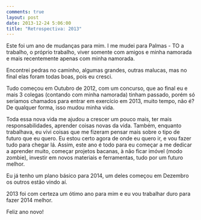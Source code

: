 ```yaml
---
comments: true
layout: post
date: 2013-12-24 5:06:00
title: "Retrospectiva: 2013"
---
```


Este foi um ano de mudanças para mim. I me mudei para Palmas - TO a trabalho, o próprio trabalho, viver somente com amigos e minha namorada e mais recentemente apenas com minha namorada.

Encontrei pedras no caminho,  algumas grandes, outras malucas, mas no final elas foram todas boas, pois eu cresci.

Tudo começou em Outubro de 2012, com um concurso, que ao final eu e mais 3 colegas (contando com minha namorada) tinham passado, porém só seriamos chamados para entrar em exercício em 2013, muito tempo, não é? De qualquer forma, isso mudou minha vida.

Toda essa nova vida me ajudou a crescer um pouco mais, ter mais responsabilidades, aprender coisas novas da vida. Também, enquanto trabalhava, eu vivi coisas que me fizeram pensar mais sobre o tipo de futuro que eu quero. Eu estou certo agora de onde eu quero ir, e vou fazer tudo para chegar lá. Assim, este ano é todo para eu começar a me dedicar a aprender muito, começar projetos bacanas, à não ficar imóvel (modo zombie), investir em novos materiais e ferramentas, tudo por um futuro melhor.

Eu já tenho um plano básico para 2014, um deles começou em Dezembro os outros estão vindo aí.

2013 foi com certeza um ótimo ano para mim e eu vou trabalhar duro para fazer 2014 melhor.

Feliz ano novo!